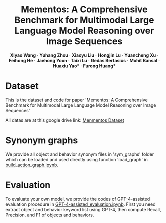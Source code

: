 <p align="center">

  <h1 align="center">Mementos: A Comprehensive Benchmark for Multimodal Large Language Model Reasoning over Image Sequences</h1>
  <p align="center">
    <a><strong>Xiyao Wang</strong></a>
    ·
    <a><strong>Yuhang Zhou</strong></a>
    ·
    <a><strong>Xiaoyu Liu</strong></a>
    ·
    <a><strong>Hongjin Lu</strong></a>
    ·
    <a><strong>Yuancheng Xu</strong></a>
    ·
    <a><strong>Feihong He</strong></a>
    ·
    <a><strong>Jaehong Yoon</strong></a>
    ·
    <a><strong>Taixi Lu</strong></a>
    ·
    <a><strong>Gedas Bertasius</strong></a>
    ·
    <a><strong>Mohit Bansal</strong></a>
    ·
    <a><strong>Huaxiu Yao*</strong></a>
    ·
    <a><strong>Furong Huang*</strong></a>
  </p>

</p>

# Dataset
This is the dataset and code for paper 'Mementos: A Comprehensive Benchmark for Multimodal Large Language Model Reasoning over Image Sequences'

All datas are at this google drive link: [Menmentos Dataset](https://drive.google.com/drive/folders/1CKBWtHKzJgkGJb3Qdl2e_HHhc0fThW61?usp=sharing)

# Synonym graphs
We provide all object and behavior synonym files in 'sym_graphs' folder which can be loaded and used directly using function 'load_graph' in [build_action_graph.ipynb](https://github.com/si0wang/Mementos/blob/main/sym_graphs/build_action_graph.ipynb).

# Evaluation
To evaluate your own model, we provide the codes of GPT-4-assisted evaluation procedure in [GPT-4-assisted_evaluation.ipynb](https://github.com/si0wang/Mementos/blob/main/GPT-4-assisted_evaluation.ipynb).
First you need extract object and behavior keyword list using GPT-4, then compute Recall, Precision, and F1 of objects and behaviors.
